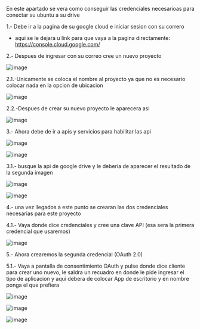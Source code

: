 En este apartado se vera como conseguir las credenciales necesarioas para conectar su ubuntu a su drive

1.- Debe ir a la pagina de su google cloud e iniciar sesion con su correro
- aqui se le dejara u link para que vaya a la pagina directamente: https://console.cloud.google.com/

2.- Despues de ingresar con su correo cree un nuevo proyecto

![image](https://github.com/user-attachments/assets/975e50e1-8a79-4b79-82e5-f8cee62b328c)

2.1.-Unicamente se coloca el nombre al proyecto ya que no es necesario colocar nada en la opcion de ubicacion

![image](https://github.com/user-attachments/assets/8fd5bbc5-f9d1-41d1-acc0-504a278a6ee3)

2.2.-Despues de crear su nuevo proyecto le aparecera asi

![image](https://github.com/user-attachments/assets/5460f713-ab17-4d69-8991-07d3839e6faf)

3.- Ahora debe de ir a apis y servicios para habilitar las api

![image](https://github.com/user-attachments/assets/ade92ccb-38bd-4abb-83e5-e11c32ce58ff)

![image](https://github.com/user-attachments/assets/8190080a-5af0-4be8-8a4c-bda933d1d818)

3.1.- busque la api de google drive y le deberia de aparecer el resultado de la segunda imagen

![image](https://github.com/user-attachments/assets/50656073-777a-4413-a6ff-78ba38e5e16b)

![image](https://github.com/user-attachments/assets/5c670e03-3b2a-4765-9c70-c5fcb395036e)

4.- una vez llegados a este punto se crearan las dos credenciales necesarias para este proyecto

4.1.- Vaya donde dice credenciales y cree una clave API (esa sera la primera credencial que usaremos)

![image](https://github.com/user-attachments/assets/f2509692-887a-4f5c-946f-1ab5ec9e2457)

5.- Ahora crearemos la segunda credencial (OAuth 2.0)

5.1.- Vaya a pantalla de consentimiento OAuth y pulse donde dice cliente para crear uno nuevo, le saldra un recuadro en donde le pide ingresar el tipo de aplicacion y aqui debera de colocar App de escritorio y en nombre ponga el que prefiera

![image](https://github.com/user-attachments/assets/adb11591-841c-48b7-b667-1a6856a3c0f1)

![image](https://github.com/user-attachments/assets/076e3b17-79f8-4504-89bc-41f983dd82b4)

![image](https://github.com/user-attachments/assets/2a450056-e56b-413d-bcd4-a9dd81eb42d7)





